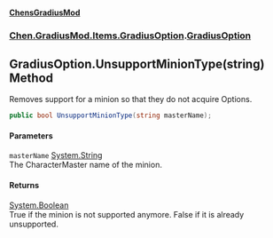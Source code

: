 #### [ChensGradiusMod](index 'index')
### [Chen.GradiusMod.Items.GradiusOption](mfb9nYomeqOwYy2EkL_v0Q 'Chen.GradiusMod.Items.GradiusOption').[GradiusOption](Vui7fzQ6K+_c8O4kYLP8Wg 'Chen.GradiusMod.Items.GradiusOption.GradiusOption')
## GradiusOption.UnsupportMinionType(string) Method
Removes support for a minion so that they do not acquire Options.  
```csharp
public bool UnsupportMinionType(string masterName);
```
#### Parameters
<a name='Chen_GradiusMod_Items_GradiusOption_GradiusOption_UnsupportMinionType(string)_masterName'></a>
`masterName` [System.String](https://docs.microsoft.com/en-us/dotnet/api/System.String 'System.String')  
The CharacterMaster name of the minion.
  
#### Returns
[System.Boolean](https://docs.microsoft.com/en-us/dotnet/api/System.Boolean 'System.Boolean')  
True if the minion is not supported anymore. False if it is already unsupported.
